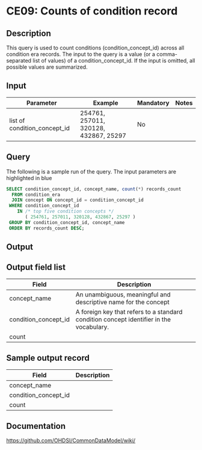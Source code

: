 # CE09: Counts of condition record

## Description
This query is used to count conditions (condition_concept_id) across all condition era records. The input to the query is a value (or a comma-separated list of values) of a condition_concept_id. If the input is omitted, all possible values are summarized.

## Input

|  Parameter |  Example |  Mandatory |  Notes |
| --- | --- | --- | --- |
| list of condition_concept_id | 254761, 257011, 320128, 432867, 25297 | No |   |

## Query
The following is a sample run of the query. The input parameters are highlighted in  blue

```sql
SELECT condition_concept_id, concept_name, count(*) records_count
  FROM condition_era
  JOIN concept ON concept_id = condition_concept_id
 WHERE condition_concept_id 
    IN /* top five condition concepts */
       ( 254761, 257011, 320128, 432867, 25297 )
 GROUP BY condition_concept_id, concept_name
 ORDER BY records_count DESC;
```

## Output

## Output field list

|  Field |  Description |
| --- | --- |
| concept_name | An unambiguous, meaningful and descriptive name for the concept |
| condition_concept_id | A foreign key that refers to a standard condition concept identifier in the vocabulary. |
| count |   |

## Sample output record

|  Field |  Description |
| --- | --- |
| concept_name |   |
| condition_concept_id |   |
| count |   |

## Documentation
https://github.com/OHDSI/CommonDataModel/wiki/
